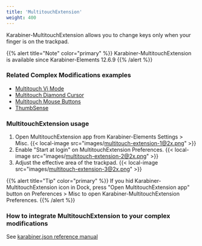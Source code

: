 ```yaml
---
title: 'MultitouchExtension'
weight: 400
---
```


Karabiner-MultitouchExtension allows you to change keys only when your finger is on the trackpad.

{{% alert title="Note" color="primary" %}}
Karabiner-MultitouchExtension is available since Karabiner-Elements 12.6.9
{{% /alert %}}

### Related Complex Modifications examples

-   [Multitouch Vi Mode](https://ke-complex-modifications.pqrs.org/#multitouch_vi_mode)
-   [Multitouch Diamond Cursor](https://ke-complex-modifications.pqrs.org/#multitouch_diamond_cursor)
-   [Multitouch Mouse Buttons](https://ke-complex-modifications.pqrs.org/#multitouch_mouse_buttons)
-   [ThumbSense](https://ke-complex-modifications.pqrs.org/#thumbsense)

### MultitouchExtension usage

1.  Open MultitouchExtension app from Karabiner-Elements Settings > Misc.
    {{< local-image src="images/multitouch-extension-1@2x.png" >}}
2.  Enable "Start at login" on MultitouchExtension Preferences.
    {{< local-image src="images/multitouch-extension-2@2x.png" >}}
3.  Adjust the effective area of the trackpad.
    {{< local-image src="images/multitouch-extension-3@2x.png" >}}

{{% alert title="Tip" color="primary" %}}
If you hid Karabiner-MultitouchExtension icon in Dock,
press "Open MultitouchExtension app" button on Preferences > Misc to open Karabiner-MultitouchExtension Preferences.
{{% /alert %}}

### How to integrate MultitouchExtension to your complex modifications

See [karabiner.json reference manual](../../../json/extra/multitouch-extension/)
